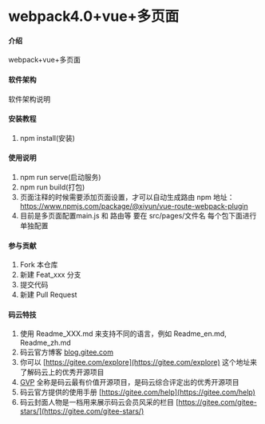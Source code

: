 # webpack4.0+vue+多页面

#### 介绍
webpack+vue+多页面

#### 软件架构
软件架构说明


#### 安装教程

1.  npm install(安装)

#### 使用说明

1.  npm run serve(启动服务)
2.  npm run build(打包)
3.  页面注释的时候需要添加页面设置，才可以自动生成路由 npm 地址： https://www.npmjs.com/package/@xiyun/vue-route-webpack-plugin
4.  目前是多页面配置main.js 和 路由等 要在 src/pages/文件名 每个包下面进行单独配置

#### 参与贡献

1.  Fork 本仓库
2.  新建 Feat_xxx 分支
3.  提交代码
4.  新建 Pull Request


#### 码云特技

1.  使用 Readme\_XXX.md 来支持不同的语言，例如 Readme\_en.md, Readme\_zh.md
2.  码云官方博客 [blog.gitee.com](https://blog.gitee.com)
3.  你可以 [https://gitee.com/explore](https://gitee.com/explore) 这个地址来了解码云上的优秀开源项目
4.  [GVP](https://gitee.com/gvp) 全称是码云最有价值开源项目，是码云综合评定出的优秀开源项目
5.  码云官方提供的使用手册 [https://gitee.com/help](https://gitee.com/help)
6.  码云封面人物是一档用来展示码云会员风采的栏目 [https://gitee.com/gitee-stars/](https://gitee.com/gitee-stars/)
